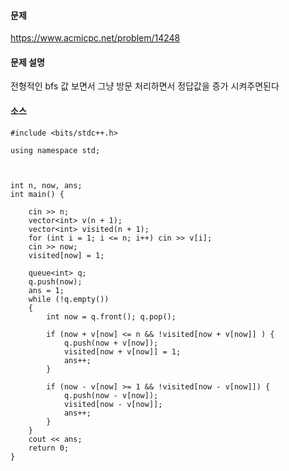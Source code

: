 #### 문제 
https://www.acmicpc.net/problem/14248

#### 문제 설명

전형적인 bfs 값 보면서 그냥 방문 처리하면서 정답값을 증가 시켜주면된다  

#### 소스 

````
#include <bits/stdc++.h>

using namespace std;



int n, now, ans;
int main() {

	cin >> n;
	vector<int> v(n + 1);
	vector<int> visited(n + 1);
	for (int i = 1; i <= n; i++) cin >> v[i];
	cin >> now;
	visited[now] = 1;

	queue<int> q;
	q.push(now);
	ans = 1;
	while (!q.empty())
	{
		int now = q.front(); q.pop();

		if (now + v[now] <= n && !visited[now + v[now]] ) {
			q.push(now + v[now]);
			visited[now + v[now]] = 1;
			ans++;
		}

		if (now - v[now] >= 1 && !visited[now - v[now]]) {
			q.push(now - v[now]);
			visited[now - v[now]];
			ans++;
		}
	}
	cout << ans;
	return 0;
}
````